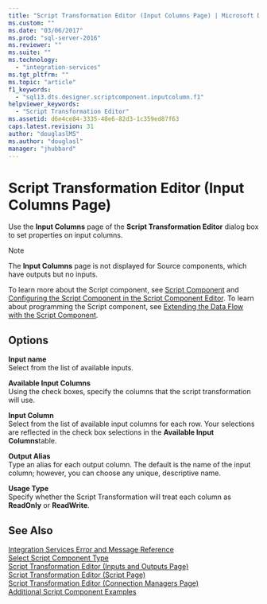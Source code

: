 ```yaml
---
title: "Script Transformation Editor (Input Columns Page) | Microsoft Docs"
ms.custom: ""
ms.date: "03/06/2017"
ms.prod: "sql-server-2016"
ms.reviewer: ""
ms.suite: ""
ms.technology: 
  - "integration-services"
ms.tgt_pltfrm: ""
ms.topic: "article"
f1_keywords: 
  - "sql13.dts.designer.scriptcomponent.inputcolumn.f1"
helpviewer_keywords: 
  - "Script Transformation Editor"
ms.assetid: d6e4ce84-3335-48e6-82d3-1c359ed87f63
caps.latest.revision: 31
author: "douglaslMS"
ms.author: "douglasl"
manager: "jhubbard"
---
```

# Script Transformation Editor (Input Columns Page)
  Use the **Input Columns** page of the **Script Transformation Editor** dialog box to set properties on input columns.  
  
> [!NOTE]  
>  The **Input Columns** page is not displayed for Source components, which have outputs but no inputs.  
  
 To learn more about the Script component, see [Script Component](../../../integration-services/data-flow/transformations/script-component.md) and [Configuring the Script Component in the Script Component Editor](../../../integration-services/extending-packages-scripting/data-flow-script-component/configuring-the-script-component-in-the-script-component-editor.md). To learn about programming the Script component, see [Extending the Data Flow with the Script Component](../../../integration-services/extending-packages-scripting/data-flow-script-component/extending-the-data-flow-with-the-script-component.md).  
  
## Options  
 **Input name**  
 Select from the list of available inputs.  
  
 **Available Input Columns**  
 Using the check boxes, specify the columns that the script transformation will use.  
  
 **Input Column**  
 Select from the list of available input columns for each row. Your selections are reflected in the check box selections in the **Available Input Columns**table.  
  
 **Output Alias**  
 Type an alias for each output column. The default is the name of the input column; however, you can choose any unique, descriptive name.  
  
 **Usage Type**  
 Specify whether the Script Transformation will treat each column as **ReadOnly** or **ReadWrite**.  
  
## See Also  
 [Integration Services Error and Message Reference](../../../integration-services/integration-services-error-and-message-reference.md)   
 [Select Script Component Type](../../../integration-services/data-flow/transformations/select-script-component-type.md)   
 [Script Transformation Editor &#40;Inputs and Outputs Page&#41;](../../../integration-services/data-flow/transformations/script-transformation-editor-inputs-and-outputs-page.md)   
 [Script Transformation Editor &#40;Script Page&#41;](../../../integration-services/data-flow/transformations/script-transformation-editor-script-page.md)   
 [Script Transformation Editor &#40;Connection Managers Page&#41;](../../../integration-services/data-flow/transformations/script-transformation-editor-connection-managers-page.md)   
 [Additional Script Component Examples](../../../integration-services/extending-packages-scripting-data-flow-script-component-examples/additional-script-component-examples.md)  
  
  